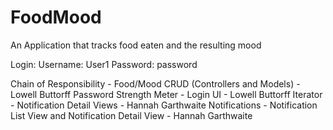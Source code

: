 # FoodMood
An Application that tracks food eaten and the resulting mood

Login: 
Username: User1 
Password: password


Chain of Responsibility - Food/Mood CRUD (Controllers and Models) - Lowell Buttorff
Password Strength Meter - Login UI - Lowell Buttorff
Iterator - Notification Detail Views - Hannah Garthwaite
Notifications - Notification List View and Notification Detail View - Hannah Garthwaite
